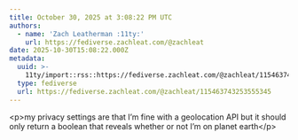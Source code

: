 ```yaml
---
title: October 30, 2025 at 3:08:22 PM UTC
authors:
  - name: 'Zach Leatherman :11ty:'
    url: https://fediverse.zachleat.com/@zachleat
date: 2025-10-30T15:08:22.000Z
metadata:
  uuid: >-
    11ty/import::rss::https://fediverse.zachleat.com/@zachleat/115463743253555345
  type: fediverse
  url: https://fediverse.zachleat.com/@zachleat/115463743253555345
---
```

\<p>my privacy settings are that I’m fine with a geolocation API but it should only return a boolean that reveals whether or not I’m on planet earth\</p>
